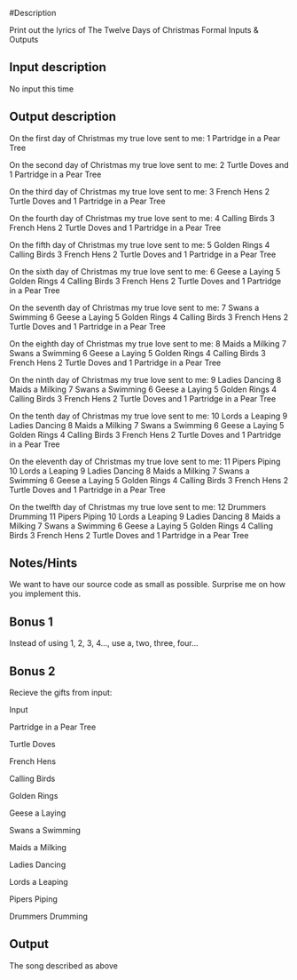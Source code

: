 #Description

Print out the lyrics of The Twelve Days of Christmas
Formal Inputs & Outputs

Input description
------
No input this time

Output description
-----
On the first day of Christmas
my true love sent to me:
1 Partridge in a Pear Tree

On the second day of Christmas
my true love sent to me:
2 Turtle Doves
and 1 Partridge in a Pear Tree

On the third day of Christmas
my true love sent to me:
3 French Hens
2 Turtle Doves
and 1 Partridge in a Pear Tree

On the fourth day of Christmas
my true love sent to me:
4 Calling Birds
3 French Hens
2 Turtle Doves
and 1 Partridge in a Pear Tree

On the fifth day of Christmas
my true love sent to me:
5 Golden Rings
4 Calling Birds
3 French Hens
2 Turtle Doves
and 1 Partridge in a Pear Tree

On the sixth day of Christmas
my true love sent to me:
6 Geese a Laying
5 Golden Rings
4 Calling Birds
3 French Hens
2 Turtle Doves
and 1 Partridge in a Pear Tree

On the seventh day of Christmas
my true love sent to me:
7 Swans a Swimming
6 Geese a Laying
5 Golden Rings
4 Calling Birds
3 French Hens
2 Turtle Doves
and 1 Partridge in a Pear Tree

On the eighth day of Christmas
my true love sent to me:
8 Maids a Milking
7 Swans a Swimming
6 Geese a Laying
5 Golden Rings
4 Calling Birds
3 French Hens
2 Turtle Doves
and 1 Partridge in a Pear Tree

On the ninth day of Christmas
my true love sent to me:
9 Ladies Dancing
8 Maids a Milking
7 Swans a Swimming
6 Geese a Laying
5 Golden Rings
4 Calling Birds
3 French Hens
2 Turtle Doves
and 1 Partridge in a Pear Tree

On the tenth day of Christmas
my true love sent to me:
10 Lords a Leaping
9 Ladies Dancing
8 Maids a Milking
7 Swans a Swimming
6 Geese a Laying
5 Golden Rings
4 Calling Birds
3 French Hens
2 Turtle Doves
and 1 Partridge in a Pear Tree

On the eleventh day of Christmas
my true love sent to me:
11 Pipers Piping
10 Lords a Leaping
9 Ladies Dancing
8 Maids a Milking
7 Swans a Swimming
6 Geese a Laying
5 Golden Rings
4 Calling Birds
3 French Hens
2 Turtle Doves
and 1 Partridge in a Pear Tree

On the twelfth day of Christmas
my true love sent to me:
12 Drummers Drumming
11 Pipers Piping
10 Lords a Leaping
9 Ladies Dancing
8 Maids a Milking
7 Swans a Swimming
6 Geese a Laying
5 Golden Rings
4 Calling Birds
3 French Hens
2 Turtle Doves
and 1 Partridge in a Pear Tree

Notes/Hints
------

We want to have our source code as small as possible.
Surprise me on how you implement this.

Bonus 1
--------
Instead of using 1, 2, 3, 4..., use a, two, three, four...

Bonus 2
-----

Recieve the gifts from input:

Input

Partridge in a Pear Tree

Turtle Doves

French Hens

Calling Birds

Golden Rings

Geese a Laying

Swans a Swimming

Maids a Milking

Ladies Dancing

Lords a Leaping

Pipers Piping

Drummers Drumming

Output
-----
The song described as above
